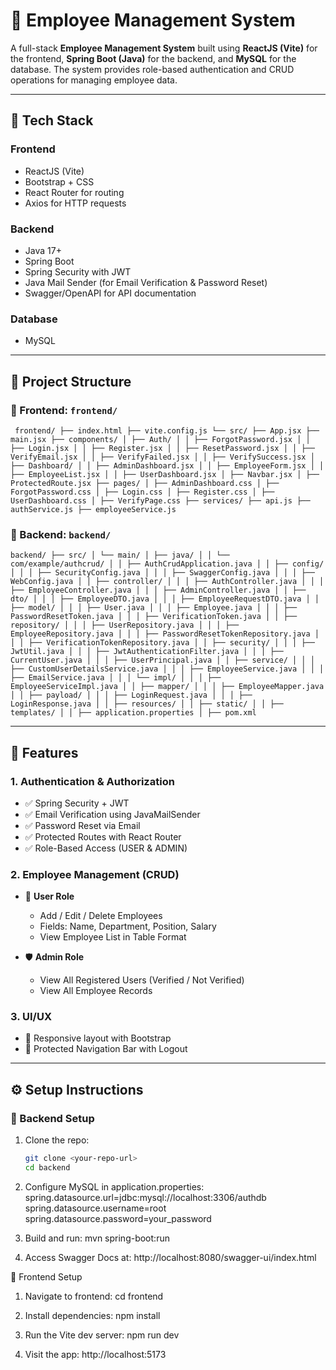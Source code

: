 # 💼 Employee Management System

A full-stack **Employee Management System** built using **ReactJS (Vite)** for the frontend, **Spring Boot (Java)** for the backend, and **MySQL** for the database. The system provides role-based authentication and CRUD operations for managing employee data.

---

## 🚀 Tech Stack

### Frontend
- ReactJS (Vite)
- Bootstrap + CSS
- React Router for routing
- Axios for HTTP requests

### Backend
- Java 17+
- Spring Boot
- Spring Security with JWT
- Java Mail Sender (for Email Verification & Password Reset)
- Swagger/OpenAPI for API documentation

### Database
- MySQL

---

## 📁 Project Structure

### 🔹 Frontend: `frontend/`

<pre><code> frontend/ ├── index.html ├── vite.config.js └── src/ ├── App.jsx ├── main.jsx ├── components/ │ ├── Auth/ │ │ ├── ForgotPassword.jsx │ │ ├── Login.jsx │ │ ├── Register.jsx │ │ ├── ResetPassword.jsx │ │ ├── VerifyEmail.jsx │ │ ├── VerifyFailed.jsx │ │ ├── VerifySuccess.jsx │ ├── Dashboard/ │ │ ├── AdminDashboard.jsx │ │ ├── EmployeeForm.jsx │ │ ├── EmployeeList.jsx │ │ ├── UserDashboard.jsx │ ├── Navbar.jsx │ ├── ProtectedRoute.jsx ├── pages/ │ ├── AdminDashboard.css │ ├── ForgotPassword.css │ ├── Login.css │ ├── Register.css │ ├── UserDashboard.css │ ├── VerifyPage.css ├── services/ ├── api.js ├── authService.js ├── employeeService.js </code></pre>


### 🔹 Backend: `backend/`

<pre><code>backend/ ├── src/ │ └── main/ │ ├── java/ │ │ └── com/example/authcrud/ │ │ ├── AuthCrudApplication.java │ │ ├── config/ │ │ │ ├── SecurityConfig.java │ │ │ ├── SwaggerConfig.java │ │ │ ├── WebConfig.java │ │ ├── controller/ │ │ │ ├── AuthController.java │ │ │ ├── EmployeeController.java │ │ │ ├── AdminController.java │ │ ├── dto/ │ │ │ ├── EmployeeDTO.java │ │ │ ├── EmployeeRequestDTO.java │ │ ├── model/ │ │ │ ├── User.java │ │ │ ├── Employee.java │ │ │ ├── PasswordResetToken.java │ │ │ ├── VerificationToken.java │ │ ├── repository/ │ │ │ ├── UserRepository.java │ │ │ ├── EmployeeRepository.java │ │ │ ├── PasswordResetTokenRepository.java │ │ │ ├── VerificationTokenRepository.java │ │ ├── security/ │ │ │ ├── JwtUtil.java │ │ │ ├── JwtAuthenticationFilter.java │ │ │ ├── CurrentUser.java │ │ │ ├── UserPrincipal.java │ │ ├── service/ │ │ │ ├── CustomUserDetailsService.java │ │ │ ├── EmployeeService.java │ │ │ ├── EmailService.java │ │ │ └── impl/ │ │ │ ├── EmployeeServiceImpl.java │ │ ├── mapper/ │ │ │ ├── EmployeeMapper.java │ │ ├── payload/ │ │ │ ├── LoginRequest.java │ │ │ ├── LoginResponse.java │ │ ├── resources/ │ │ ├── static/ │ │ ├── templates/ │ │ ├── application.properties │ ├── pom.xml </code></pre>


---

## 🔐 Features

### 1. Authentication & Authorization
- ✅ Spring Security + JWT
- ✅ Email Verification using JavaMailSender
- ✅ Password Reset via Email
- ✅ Protected Routes with React Router
- ✅ Role-Based Access (USER & ADMIN)

### 2. Employee Management (CRUD)
- 👤 **User Role**
  - Add / Edit / Delete Employees
  - Fields: Name, Department, Position, Salary
  - View Employee List in Table Format

- 🛡 **Admin Role**
  - View All Registered Users (Verified / Not Verified)
  - View All Employee Records

### 3. UI/UX
- 🔹 Responsive layout with Bootstrap
- 🔹 Protected Navigation Bar with Logout

---

## ⚙️ Setup Instructions

### 🔧 Backend Setup

1. Clone the repo:
   ```bash
   git clone <your-repo-url>
   cd backend
2. Configure MySQL in application.properties:
   spring.datasource.url=jdbc:mysql://localhost:3306/authdb
   spring.datasource.username=root
   spring.datasource.password=your_password

3. Build and run:
   mvn spring-boot:run

4. Access Swagger Docs at:
   http://localhost:8080/swagger-ui/index.html

🔧 Frontend Setup
1. Navigate to frontend:
   cd frontend

2. Install dependencies:
   npm install
   
3. Run the Vite dev server:
   npm run dev

4. Visit the app:
   http://localhost:5173
